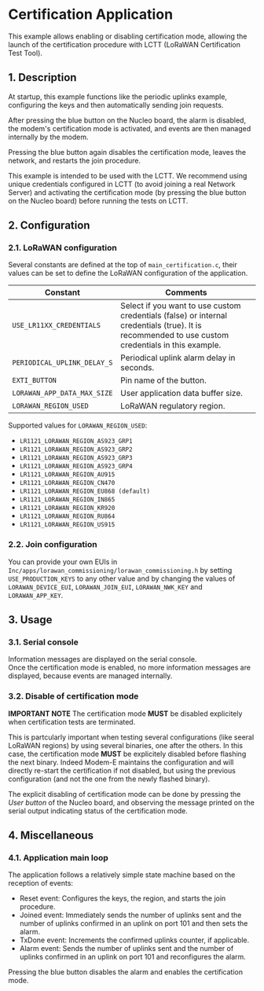 # Certification Application 

This example allows enabling or disabling certification mode, allowing the launch of the certification procedure with LCTT (LoRaWAN Certification Test Tool).

## 1. Description

At startup, this example functions like the periodic uplinks example, configuring the keys and then automatically sending join requests.  

After pressing the blue button on the Nucleo board, the alarm is disabled, the modem's certification mode is activated, and events are then managed internally by the modem.

Pressing the blue button again disables the certification mode, leaves the network, and restarts the join procedure.  

This example is intended to be used with the LCTT. We recommend using unique credentials configured in LCTT (to avoid joining a real Network Server) and activating the certification mode (by pressing the blue button on the Nucleo board) before running the tests on LCTT.

## 2. Configuration 

### 2.1. LoRaWAN configuration

Several constants are defined at the top of `main_certification.c`, their values can be set to define the LoRaWAN configuration of the application.

| Constant              | Comments |
| --------------------- | -------- |
| `USE_LR11XX_CREDENTIALS` | Select if you want to use custom credentials (false) or internal credentials (true). It is recommended to use custom credentials in this example. |
| `PERIODICAL_UPLINK_DELAY_S`  | Periodical uplink alarm delay in seconds. |
| `EXTI_BUTTON` | Pin name of the button. |
| `LORAWAN_APP_DATA_MAX_SIZE` | User application data buffer size. |
| `LORAWAN_REGION_USED` | LoRaWAN regulatory region. |

Supported values for `LORAWAN_REGION_USED`:

* `LR1121_LORAWAN_REGION_AS923_GRP1`
* `LR1121_LORAWAN_REGION_AS923_GRP2`
* `LR1121_LORAWAN_REGION_AS923_GRP3`
* `LR1121_LORAWAN_REGION_AS923_GRP4`
* `LR1121_LORAWAN_REGION_AU915`
* `LR1121_LORAWAN_REGION_CN470`
* `LR1121_LORAWAN_REGION_EU868 (default)`
* `LR1121_LORAWAN_REGION_IN865`
* `LR1121_LORAWAN_REGION_KR920`
* `LR1121_LORAWAN_REGION_RU864`
* `LR1121_LORAWAN_REGION_US915`


### 2.2. Join configuration

You can provide your own EUIs in `Inc/apps/lorawan_commissioning/lorawan_commissioning.h` by setting `USE_PRODUCTION_KEYS` to any other value and by changing the values of `LORAWAN_DEVICE_EUI`, `LORAWAN_JOIN_EUI`, `LORAWAN_NWK_KEY` and `LORAWAN_APP_KEY`.

## 3. Usage

### 3.1. Serial console

Information messages are displayed on the serial console.  
Once the certification mode is enabled, no more information messages are displayed, because events are managed internally.

### 3.2. Disable of certification mode

**IMPORTANT NOTE** The certification mode **MUST** be disabled explicitely when certification tests are terminated.

This is partcularly important when testing several configurations (like seeral LoRaWAN regions) by using several binaries, one after the others.
In this case, the certification mode **MUST** be explicitely disabled before flashing the next binary.
Indeed Modem-E maintains the configuration and will directly re-start the certification if not disabled, but using the previous configuration (and not the one from the newly flashed binary).

The explicit disabling of certification mode can be done by pressing the *User button* of the Nucleo board, and observing the message printed on the serial output indicating status of the certification mode.

## 4. Miscellaneous

### 4.1. Application main loop

The application follows a relatively simple state machine based on the reception of events:

- Reset event: Configures the keys, the region, and starts the join procedure.
- Joined event: Immediately sends the number of uplinks sent and the number of uplinks confirmed in an uplink on port 101 and then sets the alarm.
- TxDone event: Increments the confirmed uplinks counter, if applicable.
- Alarm event: Sends the number of uplinks sent and the number of uplinks confirmed in an uplink on port 101 and reconfigures the alarm.

Pressing the blue button disables the alarm and enables the certification mode.  


